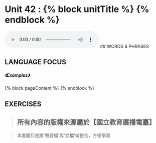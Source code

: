 # Unit 42 : {% block unitTitle %} {% endblock %}
<audio controls>
  <source src= {% block unitTitle %} {% endblock %}>
</audio>
## WORDS & PHRASES

## LANGUAGE FOCUS

##### 《Examples》

{% block pageContent %}
{% endblock %}

## EXERCISES 

> <h2>所有內容的版權來源屬於【國立教育廣播電臺】 <br>

> 本書籍只是將'聲音檔'與'文檔'做整合，方便學習</h2>
